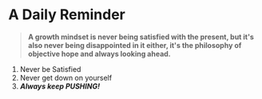 # A Daily Reminder
>**A growth mindset is never being satisfied with the present, but it's also never being disappointed in it either, it's the philosophy of objective hope and always looking ahead.**
1. Never be Satisfied
2. Never get down on yourself
3. ***Always keep PUSHING!***
